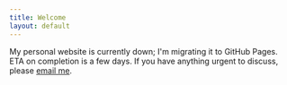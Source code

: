 ```yaml
---
title: Welcome
layout: default
---
```


My personal website is currently down; I'm migrating it to GitHub Pages.  ETA on completion is a few days.  If you have anything urgent to discuss, please [email me](mailto:dhgbayne@gmail.com).
